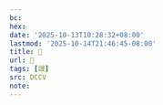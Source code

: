 ```yaml
---
bc:
hex:
date: '2025-10-13T10:28:32+08:00'
lastmod: '2025-10-14T21:46:45-08:00'
title: 􃗨
url: 􃗨
tags: [謾]
src: DCCV
note:
---
```

